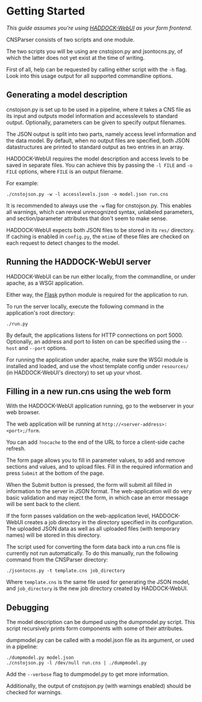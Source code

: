 Getting Started
===============

*This guide assumes you're using [HADDOCK-WebUI](https://github.com/csmeele/HADDOCK-WebUI) as your form frontend*.

CNSParser consists of two scripts and one module.

The two scripts you will be using are cnstojson.py and jsontocns.py, of
which the latter does not yet exist at the time of writing.

First of all, help can be requested by calling either script with the
`-h` flag. Look into this usage output for all supported commandline
options.

Generating a model description
------------------------------

cnstojson.py is set up to be used in a pipeline, where it takes a CNS
file as its input and outputs model information and accesslevels to
standard output. Optionally, parameters can be given to specify output
filenames.

The JSON output is split into two parts, namely access level information
and the data model. By default, when no output files are specified, both
JSON datastructures are printed to standard output as two entries in an array.

HADDOCK-WebUI requires the model description and access levels to be
saved in separate files. You can achieve this by passing the `-l FILE`
and `-o FILE` options, where `FILE` is an output filename.

For example:

    ./cnstojson.py -w -l accesslevels.json -o model.json run.cns

It is recommended to always use the `-w` flag for cnstojson.py. This
enables all warnings, which can reveal unrecognized syntax, unlabeled
parameters, and section/parameter attributes that don't seem to make
sense.

HADDOCK-WebUI expects both JSON files to be stored in its `res/`
directory. If caching is enabled in `config.py`, the `mtime` of these
files are checked on each request to detect changes to the model.

Running the HADDOCK-WebUI server
--------------------------------

HADDOCK-WebUI can be run either locally, from the commandline, or under
apache, as a WSGI application.

Either way, the [Flask](http://flask.pocoo.org/) python module is
required for the application to run.

To run the server locally, execute the following command in the
application's root directory:

    ./run.py

By default, the applications listens for HTTP connections on port 5000.
Optionally, an address and port to listen on can be specified using the
`--host` and `--port` options.

For running the application under apache, make sure the WSGI module is
installed and loaded, and use the vhost template config under
`resources/` (in HADDOCK-WebUI's directory) to set up your vhost.


Filling in a new run.cns using the web form
-------------------------------------------

With the HADDOCK-WebUI application running, go to the webserver in your
web browser.

The web application will be running at
`http://<server-address>:<port>;/form`.

You can add `?nocache` to the end of the URL to force a client-side
cache refresh.

The form page allows you to fill in parameter values, to add and remove
sections and values, and to upload files. Fill in the required
information and press `Submit` at the bottom of the page.

When the Submit button is pressed, the form will submit all filled in
information to the server in JSON format. The web-application will do
very basic validation and may reject the form, in which case an error
message will be sent back to the client.

If the form passes validation on the web-application level,
HADDOCK-WebUI creates a job directory in the directory specified in its
configuration. The uploaded JSON data as well as all uploaded files
(with temporary names) will be stored in this directory.

The script used for converting the form data back into a run.cns file is
currently not run automatically. To do this manually, run the following
command from the CNSParser directory:

    ./jsontocns.py -t template.cns job_directory

Where `template.cns` is the same file used for generating the JSON
model, and `job_directory` is the new job directory created by
HADDOCK-WebUI.

Debugging
---------

The model description can be dumped using the dumpmodel.py script. This
script recursively prints form components with some of their attributes.

dumpmodel.py can be called with a model.json file as its argument, or
used in a pipeline:

    ./dumpmodel.py model.json
    ./cnstojson.py -l /dev/null run.cns | ./dumpmodel.py

Add the `--verbose` flag to dumpmodel.py to get more information.

Additionally, the output of cnstojson.py (with warnings enabled) should
be checked for warnings.

